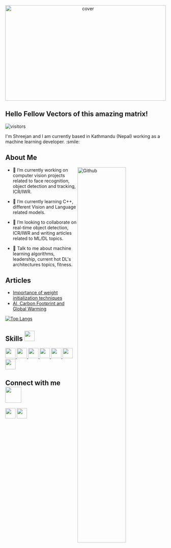 <div align="center">
<img width="100%" height = "300px" src="https://media0.giphy.com/media/5k5vZwRFZR5aZeniqb/giphy.gif?cid=ecf05e47qje16ihygwsi11a4fw2axeb8p4ard2taq7yn11tm&rid=giphy.gif&ct=g" alt="cover" />
</div>

<h2> Hello Fellow Vectors of this amazing matrix! </h2>
<p align='center'>

![visitors](https://visitor-badge.glitch.me/badge?page_id=https://github.com/Shreejan-git.https://github.com/Shreejan-git)

</p>
<div size='20px'> I'm Shreejan and I am currently based in Kathmandu (Nepal) working as a machine learning developer. :smile: 
</div>

<h2> About Me </h2>

<img width="55%" align="right" alt="Github" src="https://raw.githubusercontent.com/rahulbanerjee26/githubProfileReadmeGenerator/47a1a7b035154ce002fffc42e803b6ca8acbc4f3/gifs/git-header.svg" />


- 🔭 I’m currently working on computer vision projects related to face recognition, object detection and tracking, ICR/IWR.

- 🌱 I’m currently learning C++, different Vision and Language related models.


- 👯 I’m looking to collaborate on real-time object detection, ICR/IWR and writing articles related to ML/DL topics.

- 💬 Talk to me about machine learning algorithms, leadership, current hot DL's architectures topics, fitness.

<h2> Articles </h2>
<ul>
    <li><a href="https://www.linkedin.com/pulse/importance-weight-initialization-techniques-shreejan-shrestha/">Importance of weight initialization techniques</a></li>    
    <li><a href="https://www.linkedin.com/pulse/ai-carbon-footprint-global-warming-shreejan-shrestha/">AI, Carbon Footprint and Global Warming</a></li>   
</ul>

[![Top Langs](https://github-readme-stats.vercel.app/api/top-langs/?username=shreejan-git&layout=donut)](https://github.com/anuraghazra/github-readme-stats)



<h2> Skills <img src = "https://raw.githubusercontent.com/rahulbanerjee26/githubProfileReadmeGenerator/main/gifs/code.gif" width = 32px height=32px> </h2>
<a href= https://github.com/https://github.com/Shreejan-git?tab=repositories&q=&type=&language=python&sort= > <img width ='32px' height='32px' src ='https://raw.githubusercontent.com/rahulbanerjee26/githubAboutMeGenerator/main/icons/python.svg'> </a>
<a href= https://github.com/https://github.com/Shreejan-git?tab=repositories&q=&type=&language=scikit&sort= > <img width ='32px' height='32px' src ='https://raw.githubusercontent.com/rahulbanerjee26/githubAboutMeGenerator/main/icons/scikit.svg'> </a>
<a href= https://github.com/https://github.com/Shreejan-git?tab=repositories&q=&type=&language=cpp&sort= > <img width ='32px' height='32px' src ='https://raw.githubusercontent.com/rahulbanerjee26/githubAboutMeGenerator/main/icons/cpp.svg'> </a>
<a href= https://github.com/https://github.com/Shreejan-git?tab=repositories&q=&type=&language=pytorch&sort= > <img width ='32px' height='32px' src ='https://raw.githubusercontent.com/rahulbanerjee26/githubAboutMeGenerator/main/icons/pytorch.svg'> </a>
<a href= https://github.com/https://github.com/Shreejan-git?tab=repositories&q=&type=&language=tensorflow&sort= > <img width ='32px' height='32px' src ='https://raw.githubusercontent.com/rahulbanerjee26/githubAboutMeGenerator/main/icons/tensorflow.svg'> </a>
<a href= https://github.com/https://github.com/Shreejan-git?tab=repositories&q=&type=&language=github&sort= > <img width ='32px' height='32px' src ='https://raw.githubusercontent.com/rahulbanerjee26/githubAboutMeGenerator/main/icons/github.svg'> </a>
<a href= https://github.com/https://github.com/Shreejan-git?tab=repositories&q=&type=&language=opencv&sort= > <img width ='32px' height='32px' src ='https://raw.githubusercontent.com/rahulbanerjee26/githubAboutMeGenerator/main/icons/opencv.svg'> </a>


<h2> Connect with me <img src='https://raw.githubusercontent.com/rahulbanerjee26/githubProfileReadmeGenerator/main/gifs/handShake.gif' width="50px" height=50px> </h2>
<a href = 'https://www.linkedin.com/in/https://www.linkedin.com/in/shreejan-shrestha1/'> <img width = '32px' align= 'center' src="https://raw.githubusercontent.com/rahulbanerjee26/githubAboutMeGenerator/main/icons/linked-in-alt.svg"/></a> 
<a href = 'https://www.github.com/https://github.com/Shreejan-git'> <img width = '32px' align= 'center' src="https://raw.githubusercontent.com/rahulbanerjee26/githubAboutMeGenerator/main/icons/github.svg"/></a> 
